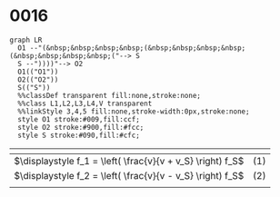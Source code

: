 # 0016
```mermaid
graph LR
  O1 --"(&nbsp;&nbsp;&nbsp;&nbsp;(&nbsp;&nbsp;&nbsp;&nbsp;(&nbsp;&nbsp;&nbsp;&nbsp;("--> S
  S --"))))"--> O2
  O1(("O1"))
  O2(("O2"))
  S(("S"))
  %%classDef transparent fill:none,stroke:none;
  %%class L1,L2,L3,L4,V transparent
  %%linkStyle 3,4,5 fill:none,stroke-width:0px,stroke:none;
  style O1 stroke:#009,fill:ccf;
  style O2 stroke:#900,fill:#fcc;
  style S stroke:#090,fill:#cfc;
```

<span></span>|<span></span>
:-: | :-:
$\displaystyle f_1 = \left( \frac{v}{v + v_S} \right) f_S$ | $(1)$
$\displaystyle f_2 = \left( \frac{v}{v - v_S} \right) f_S$ | $(2)$
<span></span>|<span></span>
